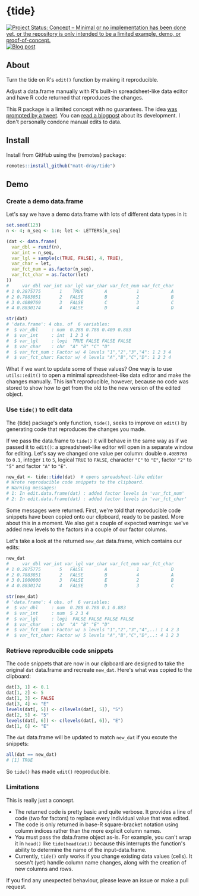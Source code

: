 
# {tide}

<!-- badges: start -->
[![Project Status: Concept – Minimal or no implementation has been done yet, or the repository is only intended to be a limited example, demo, or proof-of-concept.](https://www.repostatus.org/badges/latest/concept.svg)](https://www.repostatus.org/#concept)
[![Blog
post](https://img.shields.io/badge/rostrum.blog-post-008900?labelColor=000000&logo=data%3Aimage%2Fgif%3Bbase64%2CR0lGODlhEAAQAPEAAAAAABWCBAAAAAAAACH5BAlkAAIAIf8LTkVUU0NBUEUyLjADAQAAACwAAAAAEAAQAAAC55QkISIiEoQQQgghRBBCiCAIgiAIgiAIQiAIgSAIgiAIQiAIgRAEQiAQBAQCgUAQEAQEgYAgIAgIBAKBQBAQCAKBQEAgCAgEAoFAIAgEBAKBIBAQCAQCgUAgEAgCgUBAICAgICAgIBAgEBAgEBAgEBAgECAgICAgECAQIBAQIBAgECAgICAgICAgECAQECAQICAgICAgICAgEBAgEBAgEBAgICAgICAgECAQIBAQIBAgECAgICAgIBAgECAQECAQIBAgICAgIBAgIBAgEBAgECAgECAgICAgICAgECAgECAgQIAAAQIKAAAh%2BQQJZAACACwAAAAAEAAQAAAC55QkIiESIoQQQgghhAhCBCEIgiAIgiAIQiAIgSAIgiAIQiAIgRAEQiAQBAQCgUAQEAQEgYAgIAgIBAKBQBAQCAKBQEAgCAgEAoFAIAgEBAKBIBAQCAQCgUAgEAgCgUBAICAgICAgIBAgEBAgEBAgEBAgECAgICAgECAQIBAQIBAgECAgICAgICAgECAQECAQICAgICAgICAgEBAgEBAgEBAgICAgICAgECAQIBAQIBAgECAgICAgIBAgECAQECAQIBAgICAgIBAgIBAgEBAgECAgECAgICAgICAgECAgECAgQIAAAQIKAAA7)](https://www.rostrum.blog/posts/2022-04-27-tide/)
<!-- badges: end -->

## About

Turn the tide on R's `edit()` function by making it reproducible.

Adjust a data.frame manually with R's built-in spreadsheet-like data editor and have R code returned that reproduces the changes.

This R package is a limited concept with no guarantees. The idea [was prompted by a tweet](https://twitter.com/erdirstats/status/1518529179892994049). You can [read a blogpost](https://www.rostrum.blog/posts/2022-04-27-tide/) about its development. I don't personally condone manual edits to data. 

## Install

Install from GitHub using the {remotes} package:

``` r
remotes::install_github("matt-dray/tide")
```

## Demo

### Create a demo data.frame

Let's say we have a demo data.frame with lots of different data types in it:

``` r
set.seed(123)
n <- 4; n_seq <- 1:n; let <- LETTERS[n_seq]

(dat <- data.frame(
  var_dbl = runif(n),
  var_int = n_seq,
  var_lgl = sample(c(TRUE, FALSE), 4, TRUE),
  var_char = let,
  var_fct_num = as.factor(n_seq),
  var_fct_char = as.factor(let)
))
#     var_dbl var_int var_lgl var_char var_fct_num var_fct_char
# 1 0.2875775       1    TRUE        A           1            A
# 2 0.7883051       2   FALSE        B           2            B
# 3 0.4089769       3   FALSE        C           3            C
# 4 0.8830174       4   FALSE        D           4            D

str(dat)
# 'data.frame':	4 obs. of  6 variables:
#  $ var_dbl     : num  0.288 0.788 0.409 0.883
#  $ var_int     : int  1 2 3 4
#  $ var_lgl     : logi  TRUE FALSE FALSE FALSE
#  $ var_char    : chr  "A" "B" "C" "D"
#  $ var_fct_num : Factor w/ 4 levels "1","2","3","4": 1 2 3 4
#  $ var_fct_char: Factor w/ 4 levels "A","B","C","D": 1 2 3 4
```

What if we want to update some of these values? One way is to use `utils::edit()` to open a minimal spreadsheet-like data editor and make the changes manually. This isn't reproducible, however, because no code was stored to show how to get from the old to the new version of the edited object.

### Use `tide()` to edit data

The {tide} package's only function, `tide()`, seeks to improve on `edit()` by generating code that reproduces the changes you made.

If we pass the data.frame to `tide()` it will behave in the same way as if we passed it to `edit()`: a spreadsheet-like editor will open in a separate window for editing. Let's say we changed one value per column: double `0.4089769` to `0.1`, integer `1` to `5`, logical `TRUE` to `FALSE`, character `"C"` to `"E"`, factor `"2"` to `"5"` and factor `"A"` to `"E"`.

``` r
new_dat <- tide::tide(dat)  # opens spreadsheet-like editor
# Wrote reproducible code snippets to the clipboard.
# Warning messages:
# 1: In edit.data.frame(dat) : added factor levels in 'var_fct_num'
# 2: In edit.data.frame(dat) : added factor levels in 'var_fct_char'
```

Some messages were returned. First, we're told that reproducible code snippets have been copied onto our clipboard, ready to be pasted. More about this in a moment. We also get a couple of expected warnings: we've added new levels to the factors in a couple of our factor columns.

Let's take a look at the returned `new_dat` data.frame, which contains our edits:

``` r
new_dat
#     var_dbl var_int var_lgl var_char var_fct_num var_fct_char
# 1 0.2875775       5   FALSE        A           1            D
# 2 0.7883051       2   FALSE        B           4            A
# 3 0.1000000       3   FALSE        E           2            B
# 4 0.8830174       4   FALSE        D           3            C

str(new_dat)
# 'data.frame':	4 obs. of  6 variables:
#  $ var_dbl     : num  0.288 0.788 0.1 0.883
#  $ var_int     : num  5 2 3 4
#  $ var_lgl     : logi  FALSE FALSE FALSE FALSE
#  $ var_char    : chr  "A" "B" "E" "D"
#  $ var_fct_num : Factor w/ 5 levels "1","2","3","4",..: 1 4 2 3
#  $ var_fct_char: Factor w/ 5 levels "A","B","C","D",..: 4 1 2 3
```

### Retrieve reproducible code snippets

The code snippets that are now in our clipboard are designed to take the original `dat` data.frame and recreate `new_dat`. Here's what was copied to the clipboard:

``` r
dat[3, 1] <- 0.1
dat[1, 2] <- 5
dat[1, 3] <- FALSE
dat[3, 4] <- "E"
levels(dat[, 5]) <- c(levels(dat[, 5]), "5")
dat[2, 5] <- "5"
levels(dat[, 6]) <- c(levels(dat[, 6]), "E")
dat[1, 6] <- "E"
```

The `dat` data.frame will be updated to match `new_dat` if you excute the snippets:

``` r
all(dat == new_dat)
# [1] TRUE
```

So `tide()` has made `edit()` reoproducible.

### Limitations

This is really just a concept.

* The returned code is pretty basic and quite verbose. It provides a line of code (two for factors) to replace every individual value that was edited.
* The code is only returned in base-R square-bracket notation using column indices rather than the more explicit column names.
* You must pass the data.frame object as-is. For example, you can't wrap it in `head()` like `tide(head(dat))` because this interrupts the function's ability to determine the name of the input-data.frame.
* Currently, `tide()` only works if you change existing data values (cells). It soesn't (yet) handle column name changes, along with the creation of new columns and rows.

If you find any unexpected behaviour, please leave an issue or make a pull request.

